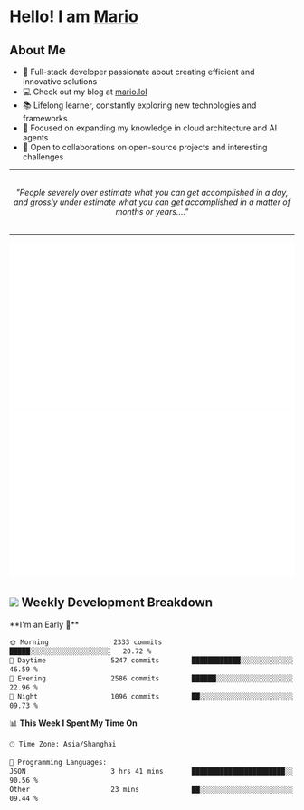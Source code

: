 <h1>Hello! I am <a href="https://github.com/mario1in">Mario</a></h1>

## About Me

- 🔭 Full-stack developer passionate about creating efficient and innovative solutions
- 💻 Check out my blog at [mario.lol](https://mario.lol)
- 📚 Lifelong learner, constantly exploring new technologies and frameworks
- 🌱 Focused on expanding my knowledge in cloud architecture and AI agents
- 🤝 Open to collaborations on open-source projects and interesting challenges

<hr/>
<br/>
<div align="center">
<i>"People severely over estimate what you can get accomplished in a day, and grossly under estimate what you can get accomplished in a matter of months or years...." </i>
</div>
<br/>
<hr/>

![overview](https://raw.githubusercontent.com/mario1in/mario1in/stats-output/generated/overview.svg)
![languages](https://raw.githubusercontent.com/mario1in/mario1in/stats-output/generated/languages.svg)

<h2 align="left">
  <a href="#"><img src="https://emojis.slackmojis.com/emojis/images/1643514062/184/nyancat_big.gif?1643514062" height="30"></a> Weekly Development Breakdown
</h2>
<!--START_SECTION:waka-->
**I'm an Early 🐤** 

```text
🌞 Morning                2333 commits        █████░░░░░░░░░░░░░░░░░░░░   20.72 % 
🌆 Daytime                5247 commits        ████████████░░░░░░░░░░░░░   46.59 % 
🌃 Evening                2586 commits        ██████░░░░░░░░░░░░░░░░░░░   22.96 % 
🌙 Night                  1096 commits        ██░░░░░░░░░░░░░░░░░░░░░░░   09.73 % 
```


📊 **This Week I Spent My Time On** 

```text
🕑︎ Time Zone: Asia/Shanghai

💬 Programming Languages: 
JSON                     3 hrs 41 mins       ███████████████████████░░   90.56 % 
Other                    23 mins             ██░░░░░░░░░░░░░░░░░░░░░░░   09.44 % 
```


<!--END_SECTION:waka-->

